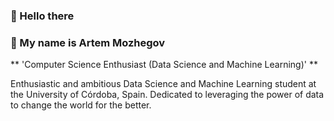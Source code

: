 ### 👋 Hello there 
### 🙂 My name is Artem Mozhegov

** 'Computer Science Enthusiast (Data Science and Machine Learning)' **

Enthusiastic and ambitious Data Science and Machine Learning student at the University of Córdoba, Spain. 
Dedicated to leveraging the power of data to change the world for the better.

<!--
**amozhegov/amozhegov** is a ✨ _special_ ✨ repository because its `README.md` (this file) appears on your GitHub profile.

Here are some ideas to get you started:

- 🔭 I’m currently working on ...
- 🌱 I’m currently learning ...
- 👯 I’m looking to collaborate on ...
- 🤔 I’m looking for help with ...
- 💬 Ask me about ...
- 📫 How to reach me: ...
- 😄 Pronouns: ...
- ⚡ Fun fact: ...
-->
